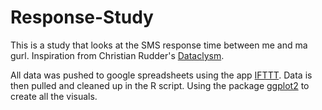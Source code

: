 # Response-Study

This is a study that looks at the SMS response time between me and ma gurl. Inspiration from Christian Rudder's [Dataclysm](http://dataclysm.org/).

All data was pushed to google spreadsheets using the app [IFTTT](https://ifttt.com/). Data is then pulled and cleaned up in the R script. Using the package [ggplot2](http://ggplot2.org/) to create all the visuals.
